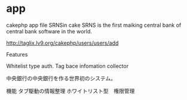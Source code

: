 app
===

cakephp app file SRNSin cake
 SRNS is the first maiking central bank of central bank software in the world.
 
http://taglix.lv9.org/cakephp/users/users/add

Features

 Whitelist type auth.
 Tag bace infomation collector

中央銀行の中央銀行を作る世界初のシステム。

機能
タブ駆動の情報整理
ホワイトリスト型　権限管理
